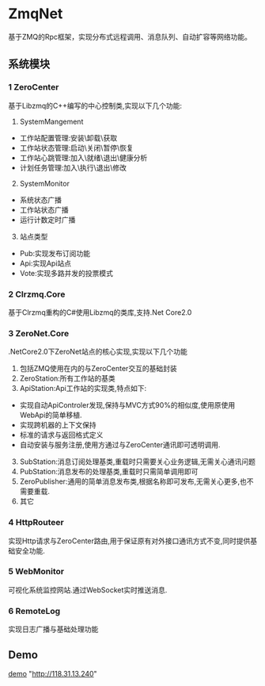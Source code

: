 # ZmqNet
基于ZMQ的Rpc框架，实现分布式远程调用、消息队列、自动扩容等网络功能。

## 系统模块
### 1 ZeroCenter
基于Libzmq的C++编写的中心控制类,实现以下几个功能:
1. SystemMangement
- 工作站配置管理:安装\卸载\获取
- 工作站状态管理:启动\关闭\暂停\恢复
- 工作站心跳管理:加入\就绪\退出\健康分析
- 计划任务管理:加入\执行\退出\修改
2. SystemMonitor
- 系统状态广播
- 工作站状态广播
- 运行计数定时广播
3. 站点类型
- Pub:实现发布订阅功能
- Api:实现Api站点
- Vote:实现多路并发的投票模式
 
### 2 Clrzmq.Core

基于Clrzmq重构的C#使用Libzmq的类库,支持.Net Core2.0

### 3 ZeroNet.Core
.NetCore2.0下ZeroNet站点的核心实现,实现以下几个功能
1. 包括ZMQ使用在内的与ZeroCenter交互的基础封装
2. ZeroStation:所有工作站的基类
3. ApiStation:Api工作站的实现类,特点如下:
- 实现自动ApiControler发现,保持与MVC方式90%的相似度,使用原使用WebApi的简单移植.
- 实现跨机器的上下文保持
- 标准的请求与返回格式定义
- 自动安装与服务注册,使用方通过与ZeroCenter通讯即可透明调用.
3. SubStation:消息订阅处理基类,重载时只需要关心业务逻辑,无需关心通讯问题
4. PubStation:消息发布的处理基类,重载时只需简单调用即可
5. ZeroPublisher:通用的简单消息发布类,根据名称即可发布,无需关心更多,也不需要重载.
6. 其它


### 4 HttpRouteer
实现Http请求与ZeroCenter路由,用于保证原有对外接口通讯方式不变,同时提供基础安全功能.

### 5 WebMonitor
可视化系统监控网站.通过WebSocket实时推送消息.

### 6 RemoteLog
实现日志广播与基础处理功能

## Demo
[demo](http://118.31.13.240) "http://118.31.13.240"


